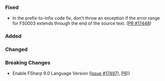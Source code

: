 ### Fixed

* In the prefix-to-infix code fix, don't throw an exception if the error range for FS0003 extends through the end of the source text. ([PR #17448](https://github.com/dotnet/fsharp/pull/17448))

### Added

### Changed

### Breaking Changes
* Enable FSharp 9.0 Language Version ([Issue #17497](https://github.com/dotnet/fsharp/issues/17438)), [PR](https://github.com/dotnet/fsharp/pull/17500)))
